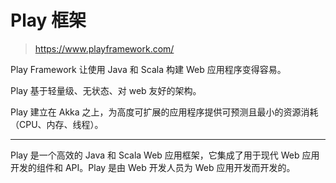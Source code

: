 # Play 框架

> https://www.playframework.com/

Play Framework 让使用 Java 和 Scala 构建 Web 应用程序变得容易。

Play 基于轻量级、无状态、对 web 友好的架构。

Play 建立在 Akka 之上，为高度可扩展的应用程序提供可预测且最小的资源消耗（CPU、内存、线程）。



***

Play 是一个高效的 Java 和 Scala Web 应用框架，它集成了用于现代 Web 应用开发的组件和 API。Play 是由 Web 开发人员为 Web 应用开发而开发的。

